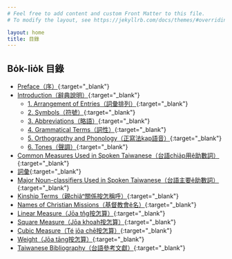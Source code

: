 ```yaml
---
# Feel free to add content and custom Front Matter to this file.
# To modify the layout, see https://jekyllrb.com/docs/themes/#overriding-theme-defaults

layout: home
title: 目錄
---
```


## Bo̍k-lio̍k 目錄
- [Preface（序）](./chheh/?page=5){:target="_blank"}
- [Introduction（辭典說明）](./chheh/?page=11){:target="_blank"}
  - [1. Arrangement of Entries（詞彙排列）](./chheh/?page=11){:target="_blank"}
  - [2. Symbols（符號）](./chheh/?page=12){:target="_blank"}
  - [3. Abbreviations（略語）](./chheh/?page=14){:target="_blank"}
  - [4. Grammatical Terms（詞性）](./chheh/?page=18){:target="_blank"}
  - [5. Orthograpthy and Phonology（正寫法kap語音）](./chheh/?page=26){:target="_blank"}
  - [6. Tones（聲調）](./chheh/?page=37){:target="_blank"}
- [Common Measures Used in Spoken Taiwanese（台語chia̍p用ê助數詞）](./chheh/?page=41){:target="_blank"}
- [詞彙](./chheh/?page=45){:target="_blank"}
- [Major Noun-classifiers Used in Spoken Taiwanese（台語主要ê助數詞）](./chheh/?page=339){:target="_blank"}
- [Kinship Terms（親chiâⁿ關係按怎稱呼）](./chheh/?page=341){:target="_blank"}
- [Names of Christian Missions（基督教會ê名）](./chheh/?page=342){:target="_blank"}
- [Linear Measure（Jōa tn̂g按怎算）](./chheh/?page=344){:target="_blank"}
- [Square Measure（Jōa khoah按怎算）](./chheh/?page=344){:target="_blank"}
- [Cubic Measure（Té jōa chē按怎算）](./chheh/?page=345){:target="_blank"}
- [Weight（Jōa tāng按怎算）](./chheh/?page=345){:target="_blank"}
- [Taiwanese Bibliography（台語參考文獻）](./chheh/?page=346){:target="_blank"}
